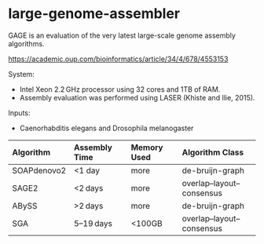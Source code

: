 # large-genome-assembler

GAGE is an evaluation of the very latest large-scale genome assembly algorithms.

https://academic.oup.com/bioinformatics/article/34/4/678/4553153

System:
* Intel Xeon 2.2 GHz processor using 32 cores and 1TB of RAM. 
* Assembly evaluation was performed using LASER (Khiste and Ilie, 2015).

Inputs:
* Caenorhabditis elegans and Drosophila melanogaster

| Algorithm | Assembly Time | Memory Used | Algorithm Class |
| :-- | :-- | :-- | :-- | 
| SOAPdenovo2 | <1 day |  more | de-bruijn-graph |
| SAGE2 | <2 days | more | overlap–layout–consensus |
| ABySS | >2 days | more | de-bruijn-graph |
| SGA | 5–19 days | <100GB | overlap–layout–consensus |

